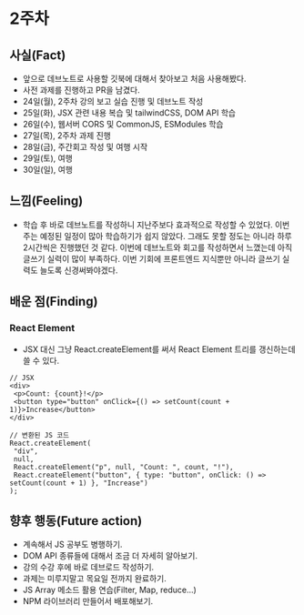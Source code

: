# 2주차

## 사실(Fact)

- 앞으로 데브노트로 사용할 깃북에 대해서 찾아보고 처음 사용해봤다.
- 사전 과제를 진행하고 PR을 남겼다.
- 24일(월), 2주차 강의 보고 실습 진행 및 데브노트 작성
- 25일(화), JSX 관련 내용 복습 및 tailwindCSS, DOM API 학습
- 26일(수), 웹서버 CORS 및 CommonJS, ESModules 학습
- 27일(목), 2주차 과제 진행
- 28일(금), 주간회고 작성 및 여행 시작
- 29일(토), 여행
- 30일(일), 여행

## 느낌(Feeling)

- 학습 후 바로 데브노트를 작성하니 지난주보다 효과적으로 작성할 수 있었다. 이번주는 예정된 일정이 많아 학습하기가 쉽지 않았다. 그래도 못할 정도는 아니라 하루 2시간씩은 진행했던 것 같다. 이번에 데브노트와 회고를 작성하면서 느꼈는데 아직 글쓰기 실력이 많이 부족하다. 이번 기회에 프론트엔드 지식뿐만 아니라 글쓰기 실력도 늘도록 신경써봐야겠다.

## 배운 점(Finding)

### React Element

- JSX 대신 그냥 React.createElement를 써서 React Element 트리를 갱신하는데 쓸 수 있다.

```
// JSX
<div>
 <p>Count: {count}!</p>
 <button type="button" onClick={() => setCount(count + 1)}>Increase</button>
</div>
```

```
// 변환된 JS 코드
React.createElement(
 "div",
 null,
 React.createElement("p", null, "Count: ", count, "!"),
 React.createElement("button", { type: "button", onClick: () => setCount(count + 1) }, "Increase")
);
```

## 향후 행동(Future action)

- 계속해서 JS 공부도 병행하기.
- DOM API 종류들에 대해서 조금 더 자세히 알아보기.
- 강의 수강 후에 바로 데브로드 작성하기.
- 과제는 미루지말고 목요일 전까지 완료하기.
- JS Array 메소드 활용 연습(Filter, Map, reduce...)
- NPM 라이브러리 만들어서 배포해보기.
